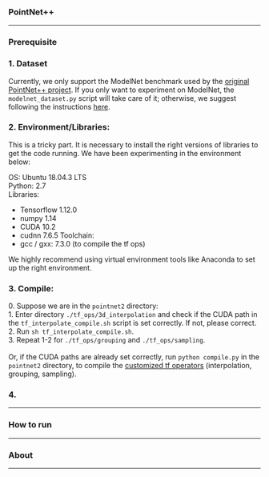 ### PointNet++
------------

### Prerequisite
### 1. Dataset
Currently, we only support the ModelNet benchmark used by the [original PointNet++ project](https://github.com/charlesq34/pointnet2). 
If you only want to experiment on ModelNet, the ```modelnet_dataset.py``` script will take care of it; otherwise, we suggest following the instructions [here](https://github.com/charlesq34/pointnet2#prepare-your-own-data).

### 2. Environment/Libraries:
This is a tricky part. It is necessary to install the right versions of libraries to get the code running.
We have been experimenting in the environment below:

OS: Ubuntu 18.04.3 LTS <br>
Python: 2.7 <br>
Libraries:
- Tensorflow 1.12.0 
- numpy 1.14
- CUDA 10.2
- cudnn 7.6.5
Toolchain:
- gcc / gxx: 7.3.0 (to compile the tf ops)

We highly recommend using virtual environment tools like Anaconda to set up the right environment. 

### 3. Compile:
0\.  Suppose we are in the ```pointnet2``` directory: <br>
1\.  Enter directory ```./tf_ops/3d_interpolation``` and check if the CUDA path in the ```tf_interpolate_compile.sh``` script is set correctly. If not, please correct. <br>
2\.  Run ```sh tf_interpolate_compile.sh```.<br>
3\.  Repeat 1-2 for ```./tf_ops/grouping``` and ```./tf_ops/sampling```. <br><br>
Or, if the CUDA paths are already set correctly, run 
```python compile.py``` in the ```pointnet2``` directory, to compile the [customized tf operators](https://github.com/charlesq34/pointnet2#compile-customized-tf-operators) (interpolation, grouping, sampling). 

### 4.

------------

### How to run

------------

### About
------------
